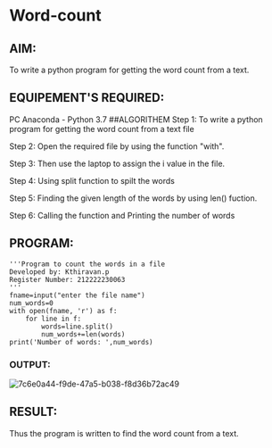 # Word-count
## AIM:
To write a python program for getting the word count from a text.
## EQUIPEMENT'S REQUIRED: 
PC
Anaconda - Python 3.7
##ALGORITHEM
Step 1:
To write a python program for getting the word count from a text file

Step 2:
Open the required file by using the function "with".

Step 3:
Then use the laptop to assign the i value in the file.

Step 4:
Using split function to spilt the words

Step 5:
Finding the given length of the words by using len() fuction.

Step 6:
Calling the function and Printing the number of words


## PROGRAM:
```
'''Program to count the words in a file
Developed by: Kthiravan.p
Register Number: 212222230063
'''
fname=input("enter the file name")
num_words=0
with open(fname, 'r') as f:
    for line in f:
        words=line.split()
        num_words+=len(words)
print('Number of words: ',num_words)
```
### OUTPUT:

![7c6e0a44-f9de-47a5-b038-f8d36b72ac49](https://github.com/kathiravan13/Word-count/assets/119831303/f73e4ae1-e203-4337-83fb-e36f5af6f69c)


## RESULT:
Thus the program is written to find the word count from a text.
